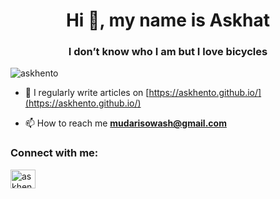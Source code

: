 <h1 align="center">Hi 👋, my name is Askhat</h1>
<h3 align="center">I don’t know who I am but I love bicycles</h3>

<p align="left"> <img src="https://komarev.com/ghpvc/?username=askhento&label=Profile%20views&color=0e75b6&style=flat" alt="askhento" /> </p>

- 📝 I regularly write articles on [https://askhento.github.io/](https://askhento.github.io/)

- 📫 How to reach me **mudarisowash@gmail.com**

<h3 align="left">Connect with me:</h3>
<p align="left">
<a href="https://instagram.com/askhento" target="blank"><img align="center" src="https://raw.githubusercontent.com/rahuldkjain/github-profile-readme-generator/master/src/images/icons/Social/instagram.svg" alt="askhento" height="30" width="40" /></a>
</p>
